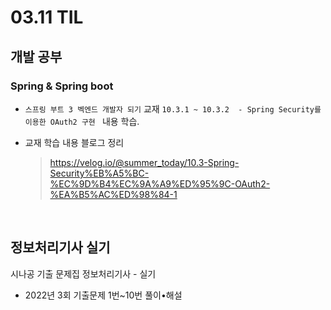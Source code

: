 <h1> 03.11 TIL </h1>

## 개발 공부
###  Spring & Spring boot
  - `스프링 부트 3 벡엔드 개발자 되기` 교재 `10.3.1 ~ 10.3.2  - Spring Security를 이용한 OAuth2 구현 ` 내용 학습.

  - 교재 학습 내용 블로그 정리
     > https://velog.io/@summer_today/10.3-Spring-Security%EB%A5%BC-%EC%9D%B4%EC%9A%A9%ED%95%9C-OAuth2-%EA%B5%AC%ED%98%84-1
<br>

## 정보처리기사 실기

시나공 기출 문제집 정보처리기사 - 실기 
  - 2022년 3회 기출문제 1번~10번 풀이•해설